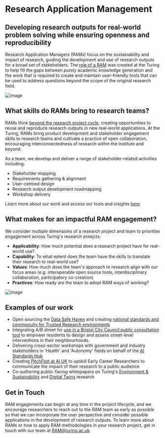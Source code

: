 # Research Application Management
## Developing research outputs for real-world problem solving while ensuring openness and reproducibility

Research Application Managers (RAMs) focus on the sustainability and impact of research, guiding the development and use of research outputs for a broad set of stakeholders. The [role of a RAM](https://the-turing-way.netlify.app/collaboration/research-infrastructure-roles/ram.html) was created at the Turing to help fill the gaps between purely academic knowledge generation and the work that is required to create and maintain user-friendly tools that can be used to address questions beyond the scope of the original research field.

![image](https://github.com/alan-turing-institute/research-application-management/assets/5104098/108b7fc9-4b1a-4325-964f-b19561e89f28)

## What skills do RAMs bring to research teams?

RAMs think [beyond the research project cycle](https://journal.trialanderror.org/pub/manifesto-rewarding-recognizing/release/1), creating opportunities to reuse and reproduce research outputs in new real-world applications. At the Turing, RAMs bring product development and stakeholder engagement skills to research teams and cultivate a practice of open collaboration, encouraging interconnectedness of research within the Institute and beyond.

As a team, we develop and deliver a range of stakeholder-related activities including:
* Stakeholder mapping
* Requirements gathering & alignment
* User-centred design
* Research output development roadmapping
* Workshop delivery

Learn more about our work and access our tools and insights [here](https://the-turing-way.netlify.app/collaboration/stakeholder-engagement.html).

## What makes for an impactful RAM engagement?

We consider multiple dimensions of a research project and team to prioritise engagement across Turing's research proejcts:
* **Applicability**: How much potential does a research project have for real-world use?
* **Capability**: To what extent does the team have the skills to translate their research to real-world use?
* **Values**: How much does the team's approach to research align with our focus areas (e.g. interoperable open source tools, interdisciplinary collaboration, participatory co-creation)
* **Practices**: How ready are the team to adopt RAM ways of working?

![image](https://github.com/alan-turing-institute/research-application-management/assets/5104098/eeef6831-5e05-43bf-a2df-5395e28fd195)

## Examples of our work
* Open sourcing the [Data Safe Haven](https://www.turing.ac.uk/research/research-projects/data-safe-havens-cloud) and creating [national standards and communuity for Trusted Research environments](https://github.com/sa-tre/satre-specification)
* Integrating A/B street for [use in a Bristol City Council public consultation tool](https://www.turing.ac.uk/blog/street-smart-putting-neighbourhood-design-hands-bristol-residents) to empower residents to design and assess street-level interventions in their neighbourhoods
* Delivering cross-sector workshops with government and industry stakeholders in 'Health' and 'Autonomy' fields on behalf of the [AI Standards Hub](https://aistandardshub.org/)
* Creating [PitchFest at AI UK](https://www.turing.ac.uk/pitchfest-share-your-research-world) to upskill Early Career Researchers to communicate the impact of their research to a public audience
* Co-authoring public-facing whitepapers on Turing's [Environment & Sustainability](https://www.turing.ac.uk/news/publications/tackling-climate-change-data-science-and-ai) and [Digital Twins](https://www.turing.ac.uk/news/publications/towards-ecosystems-connected-digital-twins-address-global-challenges) research

## Get in Touch

RAM engagements can begin at any time in the project lifecycle, and we encourage researchers to reach out to the RAM team as early as possible so that we can incorporate the user perspective and consider possible applications in the development of research outputs. To learn more about RAMs or how to apply RAM methodologies in your research project, get in touch with our team at RAM@turing.ac.uk.

